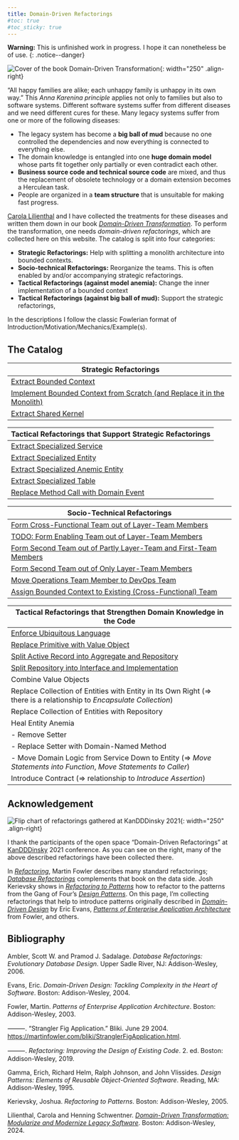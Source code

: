 ```yaml
---
title: Domain-Driven Refactorings
#toc: true
#toc_sticky: true
---
```


**Warning:** This is unfinished work in progress. I hope it can nonetheless be of use.
{: .notice--danger}

![Cover of the book *Domain-Driven Transformation*](https://dpunkt.de/wp-content/uploads/2023/07/13698.jpg){: width="250" .align-right}

“All happy families are alike; each unhappy family is unhappy in its own way.” This *Anna Karenina principle* applies not only to families but also to software systems. Different software systems suffer from different diseases and we need different cures for these. Many legacy systems suffer from one or more of the following diseases:

- The legacy system has become a **big ball of mud** because no one controlled the dependencies and now everything is connected to everything else.
- The domain knowledge is entangled into one **huge domain model** whose parts fit together only partially or even contradict each other.
- **Business source code and technical source code** are mixed, and thus the replacement of obsolete technology or a domain extension becomes a Herculean task.
- People are organized in a **team structure** that is unsuitable for making fast progress.

[Carola Lilienthal](https://www.wps.de/cl) and I have collected the treatments for these diseases and written them down in our book [*Domain-Driven Transformation*](#bib:LilienthalSchwentner2024). <!--We use a combination of **Domain-Driven Design (DDD)**, **Refactorings**, **Domain Storytelling**, **EventStorming**, **Team Topologies** and the **Modularity Maturity Index (MMI)**.--> To perform the transformation, one needs *domain-driven refactorings*, which are collected here on this website. The catalog is split into four categories:

- **Strategic Refactorings:** Help with splitting a monolith architecture into bounded contexts.
- **Socio-technical Refactorings:** Reorganize the teams. This is often enabled by and/or accompanying strategic refactorings.
- **Tactical Refactorings (against model anemia):** Change the inner implementation of a bounded context
- **Tactical Refactorings (against big ball of mud):** Support the strategic refactorings,

<!--
I use Java as language for most of the examples. The reason for that is that it’s the language in which the most monoliths have been build (although other languages are equally well suited to build them...).
-->

In the descriptions I follow the classic Fowlerian format of Introduction/Motivation/Mechanics/Example(s).

<!--
## Big Bang Approach vs. Strangler Fig Application Approach

When dealing with a legacy system, generally two strategies exist:

1. Build a new system from scratch and “when it is done” replace the old system with it
2. Iteratively transform the old system into a modern state so that it becomes the new system

The idea of strategy no. 1 is that the new system will be build on a greenfield in a clean and save space. Eventually we “just flip the switch” and—snip—a new world is there. Since this reminds of the creation of the universe by the Big Bang this is called a *big bang replacement*. The steps of this approach are depicted in the following picture:

<!--
![Steps of a big bang replacement](../images/domain-driven-refactorings/big-bang-replacement.drawio.svg)
- ->
{% include figure image_path="../images/domain-driven-refactorings/big-bang-replacement.drawio.svg" alt="Steps of a big bang replacement" caption="Steps of a big bang replacement" %}

While it might sound reasonable in theory, practice shows that this approach is problematic. That’s why strategy no. 2 is often preferred. Step-by-step functionality is build or transformed into the new system. As early as possible the users use both the systems. Such a pattern is called a *strangler fig application* and the evolvement is shown in the following picture:

<!--
![Evolvement of a strangler fig application](../images/domain-driven-refactorings/strangler-fig-application.drawio.svg)
- ->
{% include figure image_path="../images/domain-driven-refactorings/strangler-fig-application.drawio.svg" alt="Evolvement of a strangler fig application" caption="Evolvement of a strangler fig application" %}

The functionality in the new system can be the result of either caring out existing functionality from the old system, building it from scratch or replacing it with standard software.
-->

## The Catalog

<!--
TODO: what to do with the strategies (or patterns)?

| Strategic Strategies |
|--------|
| STRATEGY: Carve Out Data Model First |
| STRATEGY: Carve Out Domain Model First |

| Socio-technical Strategies |
|--------|
| STRATEGY: Give Core Domains to Best Team |
| STRATEGY: Give Every Team one Core Domain (and additional supporting) |

-->

| Strategic Refactorings |
|--------|
| [Extract Bounded Context](strategic/extract-bounded-context) |
| [Implement Bounded Context from Scratch (and Replace it in the Monolith)](strategic/implement-bounded-context-from-scratch) |
| [Extract Shared Kernel](strategic/extract-shared-kernel) |

| Tactical Refactorings that Support Strategic Refactorings <!--(Against BBOM)-->|
|--------|
| [Extract Specialized Service](tactical-for-strategic/extract-specialized-service) |
| [Extract Specialized Entity](tactical-for-strategic/extract-specialized-entity) |
| [Extract Specialized Anemic Entity](tactical-for-strategic/extract-specialized-anemic-entity) |
| [Extract Specialized Table](tactical-for-strategic/carve-specialized-data-model-out-of-monolithic-table) |
| [Replace Method Call with Domain Event](tactical-for-strategic/replace-method-call-with-domain-event) |

| Socio-Technical Refactorings |
|--------|
| [Form Cross-Functional Team out of Layer-Team Members](socio-technical/form-cross-functional-team-out-of-layer-team-members) |
| [TODO: Form Enabling Team out of Layer-Team Members](socio-technical/form-enabling-team-out-of-layer-team-members) |
| [Form Second Team out of Partly Layer-Team and First-Team Members](socio-technical/form-second-team-out-of-partly-layer-team-and-first-team-members) |
| [Form Second Team out of Only Layer-Team Members](socio-technical/form-second-team-out-of-partly-layer-team-and-first-team-members) |
| [Move Operations Team Member to DevOps Team](socio-technical/move-operations-team-member-to-devops-team) |
| [Assign Bounded Context to Existing (Cross-Functional) Team](socio-technical/assign-context-to-existing-team) |

| Tactical Refactorings that Strengthen Domain Knowledge in the Code <!--(Against Model Anemia)--> |
|--------|
| [Enforce Ubiquitous Language](tactical/enforce-ubiquitous-language) |
| [Replace Primitive with Value Object](tactical/replace-primitive-with-value-object) |
| [Split Active Record into Aggregate and Repository](tactical/split-active-record-into-aggregate-and-repository) |
| [Split Repository into Interface and Implementation](tactical/split-repository-into-interface-and-implementation) |
| Combine Value Objects |
| Replace Collection of Entities with Entity in Its Own Right (=> there is a relationship to *Encapsulate Collection*) |
| Replace Collection of Entities with Repository |
| Heal Entity Anemia |
|  - Remove Setter |
|  - Replace Setter with Domain-Named Method |
|  - Move Domain Logic from Service Down to Entity (=> *Move Statements into Function*, *Move Statements to Caller*) |
| Introduce Contract (=> relationship to *Introduce Assertion*) |

## Acknowledgement

![Flip chart of refactorings gathered at KanDDDinsky 2021](../images/domain-driven-refactorings/domain-driven-refactorings-kandddinsky.jpeg){: width="250" .align-right}

I thank the participants of the open space “Domain-Driven Refactorings” at [KanDDDinsky](https://kandddinsky.de/) 2021 conference. As you can see on the right, many of the above described refactorings have been collected there.

<!-- TODO: add mike feathers-->
In [*Refactoring*](#bib:Fowler2019), Martin Fowler describes many standard refactorings; [*Database Refactorings*](#bib:AmblerSadalage2006) complements that book on the data side. Josh Kerievsky shows in [*Refactoring to Patterns*](#bib:Kerievsky2005) how to refactor to the patterns from the Gang of Four’s [*Design Patterns*](#bib:Gammaetal1995).
On this page, I’m collecting refactorings that help to introduce patterns originally described in [*Domain-Driven Design*](#bib:Evans2004) by Eric Evans, [*Patterns of Enterprise Application Architecture*](#bib:Fowler2004) from Fowler, and others.

## Bibliography

<a name="bib:AmblerSadalage2006"></a>Ambler, Scott W. and Pramod J. Sadalage. *Database Refactorings: Evolutionary Database Design*. Upper Sadle River, NJ: Addison-Wesley, 2006.

<a name="bib:Evans2004"></a>Evans, Eric. *Domain-Driven Design: Tackling Complexity in the Heart of Software*. Boston: Addison-Wesley, 2004.

<a name="bib:Fowler2003"></a>Fowler, Martin. *Patterns of Enterprise Application Architecture*. Boston: Addison-Wesley, 2003.

<a name="bib:Fowler2004"></a>⸻. “Strangler Fig Application.” Bliki. June 29 2004. <https://martinfowler.com/bliki/StranglerFigApplication.html>.

<a name="bib:Fowler2019"></a>⸻. *Refactoring: Improving the Design of Existing Code*. 2. ed. Boston: Addison-Wesley, 2019.

<a name="bib:Gammaetal1995"></a>Gamma, Erich, Richard Helm, Ralph Johnson, and John Vlissides. *Design Patterns: Elements of Reusable Object-Oriented Software*. Reading, MA: Addison-Wesley, 1995.

<a name="bib:Kerievsky2005"></a>Kerievsky, Joshua. *Refactoring to Patterns*. Boston: Addison-Wesley, 2005.

<a name="bib:LilienthalSchwentner2024"></a>Lilienthal, Carola and Henning Schwentner. [*Domain-Driven Transformation: Modularize and Modernize Legacy Software*](http://domain-driven-transformation.com). Boston: Addison-Wesley, 2024.

